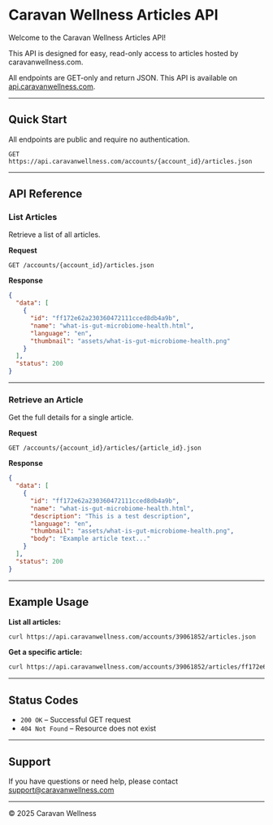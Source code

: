# Caravan Wellness Articles API

Welcome to the Caravan Wellness Articles API!  

This API is designed for easy, read-only access to articles hosted by caravanwellness.com.  

All endpoints are GET-only and return JSON. This API is available on [api.caravanwellness.com](https://api.caravanwellness.com).

---

## Quick Start

All endpoints are public and require no authentication.

```http
GET https://api.caravanwellness.com/accounts/{account_id}/articles.json
```

---

## API Reference

### List Articles

Retrieve a list of all articles.

**Request**

```http
GET /accounts/{account_id}/articles.json
```

**Response**

```json
{
  "data": [
    {
      "id": "ff172e62a230360472111cced8db4a9b",
      "name": "what-is-gut-microbiome-health.html",
      "language": "en",
      "thumbnail": "assets/what-is-gut-microbiome-health.png"
    }
  ],
  "status": 200
}
```

---

### Retrieve an Article

Get the full details for a single article.

**Request**

```http
GET /accounts/{account_id}/articles/{article_id}.json
```

**Response**

```json
{
  "data": [
    {
      "id": "ff172e62a230360472111cced8db4a9b",
      "name": "what-is-gut-microbiome-health.html",
      "description": "This is a test description",
      "language": "en",
      "thumbnail": "assets/what-is-gut-microbiome-health.png",
      "body": "Example article text..."
    }
  ],
  "status": 200
}
```

---

## Example Usage

**List all articles:**

```bash
curl https://api.caravanwellness.com/accounts/39061852/articles.json
```

**Get a specific article:**

```bash
curl https://api.caravanwellness.com/accounts/39061852/articles/ff172e62a230360472111cced8db4a9b.json
```

---

## Status Codes

- `200 OK` – Successful GET request
- `404 Not Found` – Resource does not exist

---

## Support

If you have questions or need help, please contact support@caravanwellness.com

---

© 2025 Caravan Wellness
